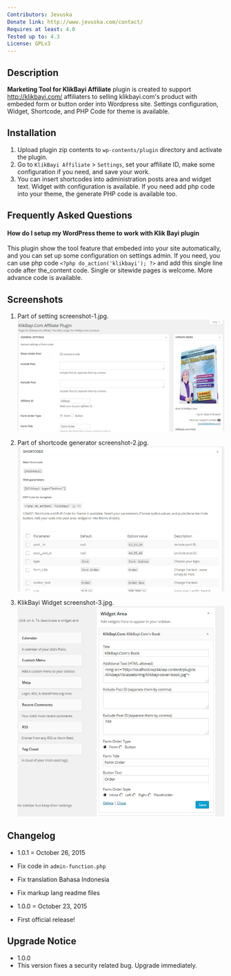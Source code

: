 ```yaml
---
Contributors: Jevuska
Donate link: http://www.jevuska.com/contact/
Requires at least: 4.0
Tested up to: 4.3
License: GPLv3
---
```


## Description
**Marketing Tool for KlikBayi Affiliate** plugin is created to support http://klikbayi.com/ affiliaters to selling klikbayi.com's product with embeded form or button order into Wordpress site. Settings configuration, Widget, Shortcode, and PHP Code for theme is available.

## Installation
1. Upload plugin zip contents to `wp-contents/plugin` directory and activate the plugin.
2. Go to `KlikBayi Affiliate` > `Settings`, set your affiliate ID, make some configuration if you need, and save your work.
3. You can insert shortcodes into administration posts area and widget text. Widget with configuration is available. If you need add php code into your theme, the generate PHP code is available too.

## Frequently Asked Questions
#### How do I setup my WordPress theme to work with Klik Bayi plugin

This plugin show the tool feature that embeded into your site automatically, and you can set up some configuration on settings admin. If you need, you can use php code `<?php do_action('klikbayi'); ?>` and add this single line code after the_content code. Single or sitewide pages is welcome. More advance code is available.

## Screenshots
1. Part of setting screenshot-1.jpg.
![screenshot 1](lib/assets/img/screenshot-1.jpg)

2. Part of shortcode generator screenshot-2.jpg.
![screenshot 2](lib/assets/img/screenshot-2.jpg)

3. KlikBayi Widget screenshot-3.jpg.
![screenshot 3](lib/assets/img/screenshot-3.jpg)

## Changelog
* 1.0.1 = October 26, 2015
 * Fix code in `admin-function.php`
 * Fix translation Bahasa Indonesia
 * Fix markup lang readme files
 
* 1.0.0 = October 23, 2015
 * First official release!

## Upgrade Notice
* 1.0.0
 * This version fixes a security related bug. Upgrade immediately.